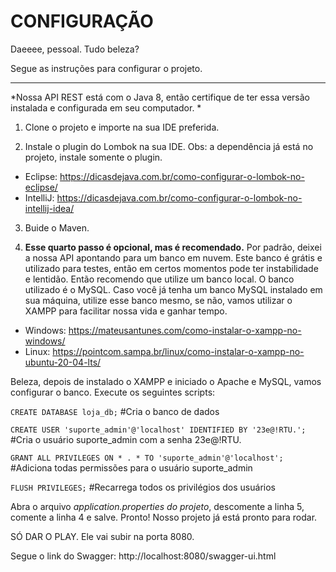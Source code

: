 # CONFIGURAÇÃO

Daeeee, pessoal. Tudo beleza?

Segue as instruções para configurar o projeto.

------------
*Nossa API REST está com o Java 8, então certifique de ter essa versão instalada e configurada em seu computador. *

1) Clone o projeto e importe na sua IDE preferida.

2) Instale o plugin do Lombok na sua IDE. Obs: a dependência já está no projeto, instale somente o plugin.

- Eclipse: https://dicasdejava.com.br/como-configurar-o-lombok-no-eclipse/
- IntelliJ: https://dicasdejava.com.br/como-configurar-o-lombok-no-intellij-idea/

3) Buide o Maven.

4) **Esse quarto passo é opcional, mas é recomendado.** Por padrão, deixei a nossa API apontando para um banco em nuvem. Este banco é grátis e utilizado para testes, então em certos momentos pode ter instabilidade e lentidão. Então recomendo que utilize um banco local. O banco utilizado é o MySQL. Caso você já tenha um banco MySQL instalado em sua máquina, utilize esse banco mesmo, se não, vamos utilizar o XAMPP para facilitar nossa vida e ganhar tempo.

- Windows: https://mateusantunes.com/como-instalar-o-xampp-no-windows/
- Linux: https://pointcom.sampa.br/linux/como-instalar-o-xampp-no-ubuntu-20-04-lts/

Beleza, depois de instalado o XAMPP e iniciado o Apache e MySQL, vamos configurar o banco. Execute os seguintes scripts:

`CREATE DATABASE loja_db;` #Cria o banco de dados

`CREATE USER 'suporte_admin'@'localhost' IDENTIFIED BY '23e@!RTU.';` #Cria o usuário suporte_admin com a senha 23e@!RTU.

`GRANT ALL PRIVILEGES ON * . * TO 'suporte_admin'@'localhost';` #Adiciona todas permissões para o usuário suporte_admin

`FLUSH PRIVILEGES;` #Recarrega todos os privilégios dos usuários

Abra o arquivo *application.properties do projeto*, descomente a linha 5, comente a linha 4 e salve. Pronto! Nosso projeto já está pronto para rodar.

SÓ DAR O PLAY. Ele vai subir na porta 8080.

Segue o link do Swagger: http://localhost:8080/swagger-ui.html